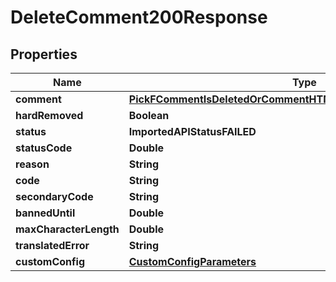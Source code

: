 

# DeleteComment200Response


## Properties

| Name | Type | Description | Notes |
|------------ | ------------- | ------------- | -------------|
|**comment** | [**PickFCommentIsDeletedOrCommentHTMLOrCommenterNameOrUserId**](PickFCommentIsDeletedOrCommentHTMLOrCommenterNameOrUserId.md) |  |  [optional] |
|**hardRemoved** | **Boolean** |  |  |
|**status** | **ImportedAPIStatusFAILED** |  |  |
|**statusCode** | **Double** |  |  [optional] |
|**reason** | **String** |  |  |
|**code** | **String** |  |  |
|**secondaryCode** | **String** |  |  [optional] |
|**bannedUntil** | **Double** |  |  [optional] |
|**maxCharacterLength** | **Double** |  |  [optional] |
|**translatedError** | **String** |  |  [optional] |
|**customConfig** | [**CustomConfigParameters**](CustomConfigParameters.md) |  |  [optional] |



